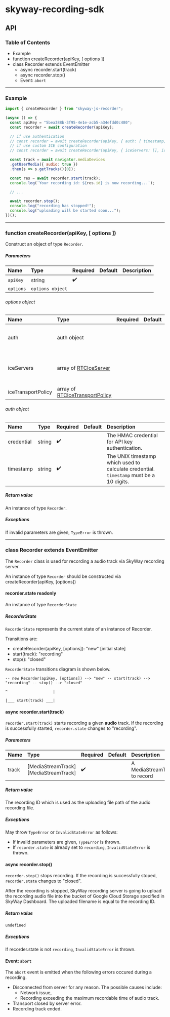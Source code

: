 # skyway-recording-sdk

## API

### Table of Contents

- Example
- function createRecorder(apiKey, [ options ])
- class Recorder extends EventEmitter
  - async recorder.start(track)
  - async recorder.stop()
  - Event: `abort`
  
---

### Example

```js
import { createRecorder } from "skyway-js-recorder";

(async () => {
  const apiKey = "5bea388b-3f95-4e1e-acb5-a34efdd0c480";
  const recorder = await createRecorder(apiKey);

  // if use authentication
  // const recorder = await createRecorder(apiKey, { auth: { timestamp, credential } });
  // if use custom ICE configuration
  // const recorder = await createRecorder(apiKey, { iceServers: [], iceTransportPolicy: "relay" });

  const track = await navigator.mediaDevices
  .getUserMedia({ audio: true })
  .then(s => s.getTracks()[0]);

  const res = await recorder.start(track);
  console.log(`Your recording id: ${res.id} is now recording...`);

  // ...

  await recorder.stop();
  console.log("recording has stopped!");
  console.log("uploading will be started soon...");
})();
```

---

### function createRecorder(apiKey, [ options ])
Construct an object of type `Recorder`.

##### Parameters

| Name      | Type                             | Required           | Default | Description        |
|:----------|:-----------------|:-------------------|:--------|:-------------------|
| `apiKey`  | string           | :heavy_check_mark: |         |                    |
| `options` | `options object` |                    |         |                    |

###### options object
  
| Name               | Type                                                    | Required           | Default | Description                                     |
|:-------------------|:--------------------------------------------------------|:-------------------|:--------|:------------------------------------------------|
| auth               | auth object                                             |                    |         | Information to authenticate recording.          |
| iceServers         | array of [RTCIceServer][RTCIceServer]                   |                    |         | TURN servers that can be used by the ICE Agent. |
| iceTransportPolicy | array of [RTCIceTransportPolicy][RTCIceTransportPolicy] |                    |         | Force TURN or not                               |

###### auth object

| Name       | Type   | Required           | Default | Description                                       |
|:-----------|:-------|:-------------------|:--------|:--------------------------------------------------|
| credential | string | :heavy_check_mark: |         | The HMAC credential for API key authentication.        |
| timestamp  | string | :heavy_check_mark: |         | The UNIX timestamp which used to calculate credential. <br> `timestamp` must be a 10 digits. |

##### Return value
An instance of type `Recorder`.

##### Exceptions
If invalid parameters are given, `TypeError` is thrown.

---

### class Recorder extends EventEmitter
The `Recorder` class is used for recording a audio track via SkyWay recording server.

An instance of type `Recorder` should be constructed via createRecorder(apiKey, [options])

#### recorder.state **readonly**
An instance of type `RecorderState`

##### RecorderState
`RecorderState` represents the current state of an instance of Recorder.

Transitions are:
- createRecorder(apiKey, [options]): "new" [initial state]
- start(track): "recording"
- stop(): "closed"


`RecorderState` transitions diagram is shown below.
```
-- new Recorder(apiKey, [options]) --> "new" -- start(track) --> "recording" -- stop() --> "closed"
                                                                          ^                    |
                                                                          |___ start(track) ___|
```

#### async recorder.start(track)
`recorder.start(track)` starts recording a given **audio** track.
If the recording is successfully started, `recorder.state` changes to "recording".

##### Parameters

| Name  | Type                                 | Required           | Default | Description                  |
|:------|:-------------------------------------|:-------------------|:--------|:-----------------------------|
| track | [MediaStreamTrack][MediaStreamTrack] | :heavy_check_mark: |         | A MediaStreamTrack to record |

##### Return value
The recording ID which is used as the uploading file path of the audio recording file.

##### Exceptions
May throw `TypeError` or `InvalidStateError` as follows:
- If invalid parameters are given, `TypeError` is thrown.
- If `recorder.state` is already set to `recording`, `InvalidStateError` is thrown.


#### async recorder.stop()
`recorder.stop()` stops recording.
If the recording is successfully stoped, `recorder.state` changes to "closed".

After the recording is stopped, SkyWay recording server is going to upload the recording audio file into the bucket of Google Cloud Storage specified in SkyWay Dashboard. The uploaded filename is equal to the recording ID.

##### Return value
`undefined`

##### Exceptions
If recorder.state is not `recording`, `InvalidStateError` is thrown.

#### Event: `abort`
The `abort` event is emitted when the following errors occured during a recording.

- Disconnected from server for any reason. The possible causes include:
  - Network issue,
  - Recording exceeding the maximum recordable time of audio track.
- Transport closed by server error.
- Recording track ended.


[RTCIceServer]:https://w3c.github.io/webrtc-pc/#dom-rtciceserver
[RTCIceTransportPolicy]:https://w3c.github.io/webrtc-pc/#rtcicetransportpolicy-enum
